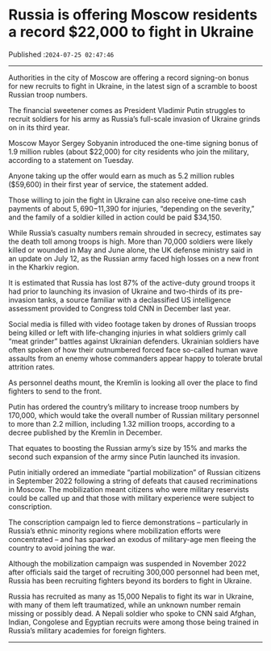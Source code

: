 # Russia is offering Moscow residents a record $22,000 to fight in Ukraine

Published :`2024-07-25 02:47:46`

---

Authorities in the city of Moscow are offering a record signing-on bonus for new recruits to fight in Ukraine, in the latest sign of a scramble to boost Russian troop numbers.

The financial sweetener comes as President Vladimir Putin struggles to recruit soldiers for his army as Russia’s full-scale invasion of Ukraine grinds on in its third year.

Moscow Mayor Sergey Sobyanin introduced the one-time signing bonus of 1.9 million rubles (about $22,000) for city residents who join the military, according to a statement on Tuesday.

Anyone taking up the offer would earn as much as 5.2 million rubles ($59,600) in their first year of service, the statement added.

Those willing to join the fight in Ukraine can also receive one-time cash payments of about $5,690-$11,390 for injuries, “depending on the severity,” and the family of a soldier killed in action could be paid $34,150.

While Russia’s casualty numbers remain shrouded in secrecy, estimates say the death toll among troops is high. More than 70,000 soldiers were likely killed or wounded in May and June alone, the UK defense ministry said in an update on July 12, as the Russian army faced high losses on a new front in the Kharkiv region.

It is estimated that Russia has lost 87% of the active-duty ground troops it had prior to launching its invasion of Ukraine and two-thirds of its pre-invasion tanks, a source familiar with a declassified US intelligence assessment provided to Congress told CNN in December last year.

Social media is filled with video footage taken by drones of Russian troops being killed or left with life-changing injuries in what soldiers grimly call “meat grinder” battles against Ukrainian defenders. Ukrainian soldiers have often spoken of how their outnumbered forced face so-called human wave assaults from an enemy whose commanders appear happy to tolerate brutal attrition rates.

As personnel deaths mount, the Kremlin is looking all over the place to find fighters to send to the front.

Putin has ordered the country’s military to increase troop numbers by 170,000, which would take the overall number of Russian military personnel to more than 2.2 million, including 1.32 million troops, according to a decree published by the Kremlin in December.

That equates to boosting the Russian army’s size by 15% and marks the second such expansion of the army since Putin launched its invasion.

Putin initially ordered an immediate “partial mobilization” of Russian citizens in September 2022 following a string of defeats that caused recriminations in Moscow. The mobilization meant citizens who were military reservists could be called up and that those with military experience were subject to conscription.

The conscription campaign led to fierce demonstrations – particularly in Russia’s ethnic minority regions where mobilization efforts were concentrated – and has sparked an exodus of military-age men fleeing the country to avoid joining the war.

Although the mobilization campaign was suspended in November 2022 after officials said the target of recruiting 300,000 personnel had been met, Russia has been recruiting fighters beyond its borders to fight in Ukraine.

Russia has recruited as many as 15,000 Nepalis to fight its war in Ukraine, with many of them left traumatized, while an unknown number remain missing or possibly dead. A Nepali soldier who spoke to CNN said Afghan, Indian, Congolese and Egyptian recruits were among those being trained in Russia’s military academies for foreign fighters.

---

